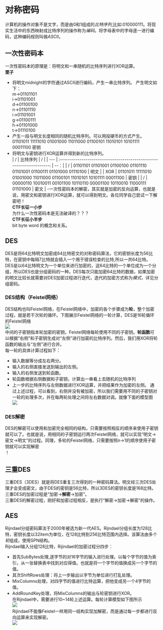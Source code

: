 # 对称密码
计算机的操作对象不是文字，而是由0和1组成的*比特序列*,比如:010000111。将现实生活中的东西映射成比特序列的操作称为*编码*。将字母表中的字母逐一进行编码，这种编码规则叫做*ASCII*。<br>
## 一次性密码本
一次性密码本的原理是：将明文和一串随机的比特序列进行XOR运算。<br>
**栗子**
- 将明文midnight的字符通过ASCII进行编码，产生一串比特序列。
产生明文如下：<br>
m->01101101<br>
i->01101001<br>
d->01100100<br>
n->01101110<br>
i->01101001<br>
g->01100111<br>
h->01101000<br>
t->01110100<br>
- 产生一段与明文长度相同的随机比特序列。可以用投硬币的方式产生。<br>
01101011 11111010 01001000 11011000 01100101 11010101 10101111 00011100 密钥<br>
- 将明文与密钥进行XOR运算并得到新的比特序列。<br>
| /   | 比特序列                                                                 |  /  |
| --- | :---------------------------------------------------------------------: | --：|
| /   | 01101101 01101001 01100100 01101110 01101001 01100111 01101000 01110100 | 明文 |
| XOR | 01101011 11111010 01001000 11011000 01100101 11010101 10101111 00011100 | 密钥 |
| /   | 00000110 10010011 00101100 10110110 00001100 10110010 11000111 01101000 | 密文 |
 -一次性密码本的解密，其实就是加密的反向运算，也就是说，用密文和密钥进行XOR运算，就可以得到明文。各位同学自己尝试一下解密吧！<br>
 **CTF长征一小步**<br>
 为什么一次性密码本是无法破译的？？？<br>
 **CTF长征小半步**<br>
 bit byte word 的概念和关系。<br>
## DES
DES是将64比特明文加密成64比特密文的对称密码算法，它的密钥长度为56比特，在密钥中每隔7比特就会插入一个用于错误检查的比特,所以一共64比特。<br>
DES是以64比特明文为一个单位来进行加密的，这64比特的一个单位成为一个分组，所以DES也是分组密码的一种。DES每次只能加密64比特的数据，如果加密的明文比较长就需要对DES加密过程进行迭代，迭代的加密方式称为*模式*，详见分组密码。<br>
### DES结构（Feistel网络）
DES结构也叫Feistel网络，在Feistel网络中，加密的各个步骤成为**轮**，整个加密过程，就是若干次轮的循环。下图展示Feistel网络的一轮计算，DES是16轮循环的Feistel网络<br>
![](https://github.com/jSomething-for-Nothing/cryptography/blob/master/test/Feistel%E7%BD%91%E7%BB%9C%E4%B8%AD%E7%9A%84%E4%B8%80%E8%BD%AE.png)<br>
 中间的子密钥指本轮加密的密钥，Feistel网络每轮使用不同的子密钥。**轮函数**可以根据“右侧”和子密钥生成对“左侧”进行加密的比特序列。然后，我们用XOR将轮函数的输出与“左侧”进行合并。<br>
 每一轮的具体计算过程如下：<br>
 - 输入数据等分成左右两分。
 - 输入的右侧直接发送到输出的左侧。
 - 输入的右侧发送到轮函数。
 - 轮函数根据右侧数据和子密钥，计算出一串看上去随机的比特序列
 - 上一步的比特序列与左侧数据进行XOR运算，并把结果作为加密的左侧。
 通过上述过程，可以看到，右侧并没有被加密，所以我们需要用不同的子密钥对一轮的处理多次，并在每两轮处理之间将左右数据对调。就像下面的模型图<br>
![](https://github.com/jSomething-for-Nothing/cryptography/blob/master/test/Feistel%E7%BD%91%E7%BB%9C%E4%B8%89%E8%BD%AE%E5%8A%A0%E5%AF%86.png)<br>
### DES解密
DES的解密可以使用和加密完全相同的结构，只需要按照相反的顺序来使用子密钥就可以了。也就是说，用相同的子密钥运行两次Feistel网络，就可以实现“明文->密文->明文”的过程。同理，多轮的Feistel网络，只需要按照n->1的顺序使用子密钥就可以实现解密<br>
！[]()
## 三重DES
三重DES（3DES）就是将DES重复三次得到的一种密码算法。明文经三次DES处理才会变成密文，由于DES的密钥是56比特，所以3DES的密钥长度是168比特。三重DES的加密过程是“加密->**解密**->加密”。<br>
三重DES的解密过程，刚好和加密过程相反，是执行“解密->加密->解密”的操作。<br>
## AES
Rijndael分组密码算法于2000年被选为新一代AES。Rijndael分组长度为128比特，密钥长度以32item为单位，在128比特到256比特范围内选择。该算法由多个*轮*组成，使用SPN结构。<br>
Rijndael输入分组128比特，Rijindael的加密过程分四步：<br>
- 首先SubBytes处理,逐字节的对16字节的输入进行处理。以每个字节的值为索引，从一张替换表中找到对应得值。也就是将一个字节的值换成另一个字节的值。<br>
- 其次ShiftRows处理：将上一步输出以字节为单位进行打乱处理。
- MixColumns处理，对四字节的值进行比特运算，把他变成另一个4字节的值。
- AddRoundKey处理，将MixColumns的输出与轮密钥进行XOR。<br>
在Rijndael中，需要进行10~14轮上述运算。每轮计算模型如下图所示<br>
![](https://github.com/jSomething-for-Nothing/cryptography/blob/master/test/Rijndeal%E5%8A%A0%E5%AF%86.png)<br>
Rijindael不能像Feistel一样用同一结构实现加解密，而是通过每一步都进行反向运算来实现解密。<br>
![](https://github.com/jSomething-for-Nothing/cryptography/blob/master/test/Rijndael%E8%A7%A3%E5%AF%86.png)<br>




